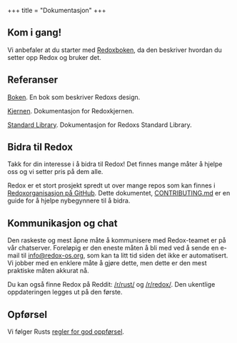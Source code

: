 +++
title = "Dokumentasjon"
+++

## Kom i gang!

Vi anbefaler at du starter med [Redoxboken](https://doc.redox-os.org/book/), da den beskriver hvordan du setter opp Redox og bruker det.

## Referanser

[Boken](https://doc.redox-os.org/book/). En bok som beskriver Redoxs design.

[Kjernen](https://doc.redox-os.org/kernel/kernel/). Dokumentasjon for Redoxkjernen.

[Standard Library](https://doc.redox-os.org/std/std/). Dokumentasjon for Redoxs Standard Library.

## Bidra til Redox

Takk for din interesse i å bidra til Redox!
Det finnes mange måter å hjelpe oss og vi setter pris på dem alle.

Redox er et stort prosjekt spredt ut over mange repos som kan finnes i
[Redoxorganisasjon på GitHub](https://github.com/redox-os). Dette dokumentet,
[CONTRIBUTING.md](https://github.com/redox-os/redox/blob/master/CONTRIBUTING.md)
er en guide for å hjelpe nybegynnere til å bidra.

## Kommunikasjon og chat

Den raskeste og mest åpne måte å kommunisere med Redox-teamet er på vår
chatserver. Foreløpig er den eneste måten å bli med ved å sende en e-mail til
[info@redox-os.org](mailto:info@redox-os.org), som kan ta litt tid
siden det ikke er automatisert. Vi jobber med en enklere måte å gjøre dette,
men dette er den mest praktiske måten akkurat nå.

Du kan også finne Redox på Reddit:
[/r/rust/](https://www.reddit.com/r/rust) og
[/r/redox/](https://www.reddit.com/r/redox). Den ukentlige oppdateringen legges ut på den første.

## Opførsel
Vi følger Rusts [regler for god oppførsel](https://www.rust-lang.org/conduct.html).
